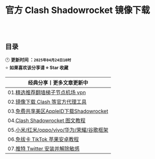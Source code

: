 # 官方 Clash Shadowrocket 镜像下载


<br><br>

## 目录
🕛 **更新时间 ：`2025年04月24日10时`**  
⭐ **如果喜欢该分享请 ⭐ Star 收藏**  

| 经典分享丨更多文章更新中 | 
|------|
|01.[精选推荐翻墙梯子节点机场 vpn](https://github.com/wangzai69/fanqiang/blob/main/%E7%B2%BE%E9%80%89%E6%9C%BA%E5%9C%BA%E6%8E%A8%E8%8D%90.md)                |
|02.[镜像下载 Clash 等官方代理工具](https://github.com/wangzai69/fanqiang/blob/main/Android/Clash.md)              |
|03.[免费共享美区AppleID下载Shadowrocket](https://github.com/wangzai69/fanqiang/blob/main/ios/Shadowrocket.md)   |
|04.[Clash Shadowrocket 图文教程](https://github.com/wangzai69/fanqiang/blob/main/wiki/%E4%BB%A3%E7%90%86%E5%B7%A5%E5%85%B7%E6%95%99%E7%A8%8B.md)               |
|05.[小米/红米/oppo/vivo/华为/荣耀/谷歌框架](https://github.com/wangzai69/fanqiang/blob/main/wiki/GooglePlay.md)      |
|06.[免拔卡 TikTok 苹果安卓教程](https://github.com/wangzai69/tiktok)             |
|07.[推特 Twitter 安装并解除敏感](https://github.com/wangzai69/Twitter)             |

<br><br>
